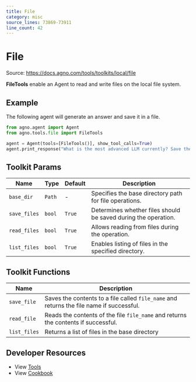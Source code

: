 ```yaml
---
title: File
category: misc
source_lines: 73869-73911
line_count: 42
---
```


# File
Source: https://docs.agno.com/tools/toolkits/local/file



**FileTools** enable an Agent to read and write files on the local file system.

## Example

The following agent will generate an answer and save it in a file.

```python cookbook/tools/file_tools.py
from agno.agent import Agent
from agno.tools.file import FileTools

agent = Agent(tools=[FileTools()], show_tool_calls=True)
agent.print_response("What is the most advanced LLM currently? Save the answer to a file.", markdown=True)
```

## Toolkit Params

| Name         | Type   | Default | Description                                                    |
| ------------ | ------ | ------- | -------------------------------------------------------------- |
| `base_dir`   | `Path` | -       | Specifies the base directory path for file operations.         |
| `save_files` | `bool` | `True`  | Determines whether files should be saved during the operation. |
| `read_files` | `bool` | `True`  | Allows reading from files during the operation.                |
| `list_files` | `bool` | `True`  | Enables listing of files in the specified directory.           |

## Toolkit Functions

| Name         | Description                                                                              |
| ------------ | ---------------------------------------------------------------------------------------- |
| `save_file`  | Saves the contents to a file called `file_name` and returns the file name if successful. |
| `read_file`  | Reads the contents of the file `file_name` and returns the contents if successful.       |
| `list_files` | Returns a list of files in the base directory                                            |

## Developer Resources

* View [Tools](https://github.com/agno-agi/agno/blob/main/libs/agno/agno/tools/file.py)
* View [Cookbook](https://github.com/agno-agi/agno/blob/main/cookbook/tools/file_tools.py)


